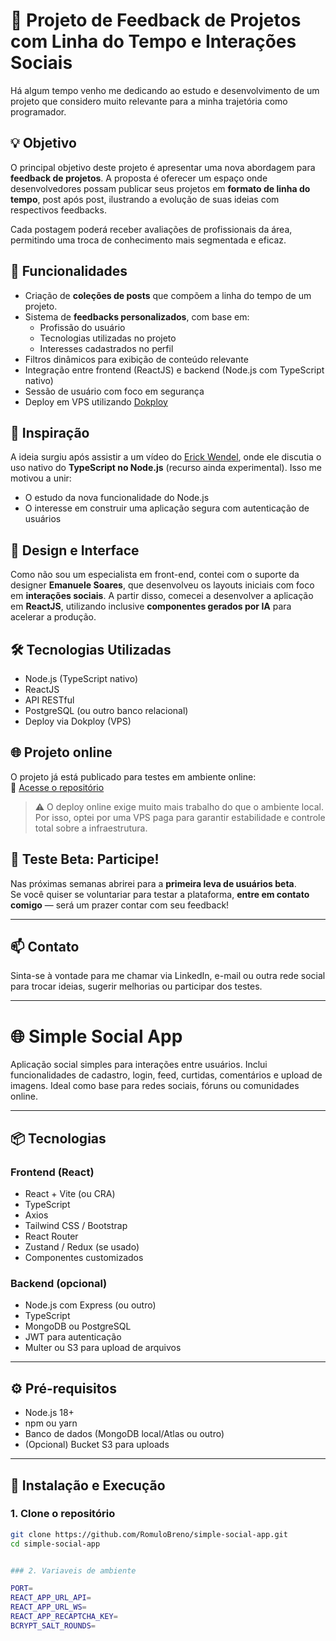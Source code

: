 # 🧪 Projeto de Feedback de Projetos com Linha do Tempo e Interações Sociais

Há algum tempo venho me dedicando ao estudo e desenvolvimento de um projeto que considero muito relevante para a minha trajetória como programador.

## 💡 Objetivo

O principal objetivo deste projeto é apresentar uma nova abordagem para **feedback de projetos**. A proposta é oferecer um espaço onde desenvolvedores possam publicar seus projetos em **formato de linha do tempo**, post após post, ilustrando a evolução de suas ideias com respectivos feedbacks.

Cada postagem poderá receber avaliações de profissionais da área, permitindo uma troca de conhecimento mais segmentada e eficaz.

## 🚀 Funcionalidades

- Criação de **coleções de posts** que compõem a linha do tempo de um projeto.
- Sistema de **feedbacks personalizados**, com base em:
  - Profissão do usuário
  - Tecnologias utilizadas no projeto
  - Interesses cadastrados no perfil
- Filtros dinâmicos para exibição de conteúdo relevante
- Integração entre frontend (ReactJS) e backend (Node.js com TypeScript nativo)
- Sessão de usuário com foco em segurança
- Deploy em VPS utilizando [Dokploy](https://dokploy.io)

## 🧠 Inspiração

A ideia surgiu após assistir a um vídeo do [Erick Wendel](https://www.erickwendel.com.br/), onde ele discutia o uso nativo do **TypeScript no Node.js** (recurso ainda experimental). Isso me motivou a unir:
- O estudo da nova funcionalidade do Node.js
- O interesse em construir uma aplicação segura com autenticação de usuários

## 🎨 Design e Interface

Como não sou um especialista em front-end, contei com o suporte da designer **Emanuele Soares**, que desenvolveu os layouts iniciais com foco em **interações sociais**. A partir disso, comecei a desenvolver a aplicação em **ReactJS**, utilizando inclusive **componentes gerados por IA** para acelerar a produção.

## 🛠️ Tecnologias Utilizadas

- Node.js (TypeScript nativo)
- ReactJS
- API RESTful
- PostgreSQL (ou outro banco relacional)
- Deploy via Dokploy (VPS)

## 🌐 Projeto online

O projeto já está publicado para testes em ambiente online:  
🔗 [Acesse o repositório](https://lnkd.in/daxgczjf)

> ⚠️ O deploy online exige muito mais trabalho do que o ambiente local. Por isso, optei por uma VPS paga para garantir estabilidade e controle total sobre a infraestrutura.

## 🧪 Teste Beta: Participe!

Nas próximas semanas abrirei para a **primeira leva de usuários beta**.  
Se você quiser se voluntariar para testar a plataforma, **entre em contato comigo** — será um prazer contar com seu feedback!

---

## 📫 Contato

Sinta-se à vontade para me chamar via LinkedIn, e-mail ou outra rede social para trocar ideias, sugerir melhorias ou participar dos testes.

---
# 🌐 Simple Social App

Aplicação social simples para interações entre usuários. Inclui funcionalidades de cadastro, login, feed, curtidas, comentários e upload de imagens. Ideal como base para redes sociais, fóruns ou comunidades online.

---

## 📦 Tecnologias

### Frontend (React)
- React + Vite (ou CRA)
- TypeScript
- Axios
- Tailwind CSS / Bootstrap
- React Router
- Zustand / Redux (se usado)
- Componentes customizados

### Backend (opcional)
- Node.js com Express (ou outro)
- TypeScript
- MongoDB ou PostgreSQL
- JWT para autenticação
- Multer ou S3 para upload de arquivos

---

## ⚙️ Pré-requisitos

- Node.js 18+
- npm ou yarn
- Banco de dados (MongoDB local/Atlas ou outro)
- (Opcional) Bucket S3 para uploads

---

## 🚀 Instalação e Execução

### 1. Clone o repositório

```bash
git clone https://github.com/RomuloBreno/simple-social-app.git
cd simple-social-app


### 2. Variaveis de ambiente

PORT=
REACT_APP_URL_API=
REACT_APP_URL_WS=
REACT_APP_RECAPTCHA_KEY=
BCRYPT_SALT_ROUNDS=

